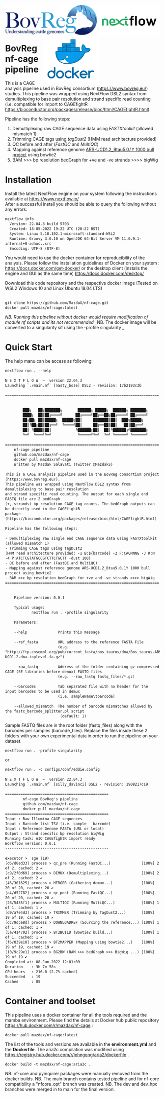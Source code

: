 <p float="right">
  <img align="left" width="300" ![BovReg Logo] src="/images/BV_logo.png">
  <img align="right" width="200" ![NextFlow Logo] src="/images/NF_logo.png">  <br><br><br><br><br>
  <img align="right" width="180" ![Docker Logo] src="/images/docker_logo.png">
</p>

# BovReg nf-cage pipeline 
This is a CAGE analysis pipeline used in BovReg consortium (https://www.bovreg.eu/) studies. This pipeline was wrapped using NextFlow DSL2 syntax from demultiplexing to base pair resolution and strand specific read counting <br> (i.e. compatible for import to CAGEfightR https://bioconductor.org/packages/release/bioc/html/CAGEfightR.html)

Pipeline has the following steps: 
1. Demultiplexing raw CAGE sequence data using _FASTXtoolkit_ (allowed mismatch 1)
2. Trimming CAGE tags using _tagDust2_ (HMM read architecture provided) 
3. QC before and after (_FastQC_ and _MultiQC_)
4. Mapping against reference genome [ARS-UCD1.2_Btau5.0.1Y 1000 bull project](https://sites.ualberta.ca/~stothard/1000_bull_genomes/) using bowtie2
5. BAM >>> bp resolution bedGraph for +ve and -ve strands >>>> bigWig


# Installation

Install the latest NextFlow engine on your system following the instructions available at https://www.nextflow.io/<br>
After a successful install you should be able to query the following without any errors: 

```
nextflow info
  Version: 22.04.3 build 5703
  Created: 18-05-2022 19:22 UTC (20:22 BST)
  System: Linux 5.10.102.1-microsoft-standard-WSL2
  Runtime: Groovy 3.0.10 on OpenJDK 64-Bit Server VM 11.0.9.1-internal+0-adhoc..src
  Encoding: UTF-8 (UTF-8)
```

You would need to use the docker container for reproducibility of the analysis. Please follow the installation guidelines of Docker on your system : https://docs.docker.com/get-docker/ or the desktop client (installs the engine and GUI as the same time) https://docs.docker.com/desktop/<br>

Download this code repository and the respective docker image (Tested on WSL2 Windows 10 and Linux Ubuntu 18.04 LTS) 

```

git clone https://github.com/MazdaX/nf-cage.git
docker pull mazdax/nf-cage:latest

```
_NB. Running this pipeline without docker would require modification of module nf scripts and its not recommended_
_NB. The docker image will be converted to a singularity sif using the -profile singularity _

# Quick Start

The help manu can be access as following: 

```
nextflow run . --help

N E X T F L O W  ~  version 22.04.3
Launching `./main.nf` [nasty_bose] DSL2 - revision: 17b2193c3b

======================================================================
         

        ███╗   ██╗███████╗       ██████╗ █████╗  ██████╗ ███████╗
        ████╗  ██║██╔════╝      ██╔════╝██╔══██╗██╔════╝ ██╔════╝
        ██╔██╗ ██║█████╗  █████╗██║     ███████║██║  ███╗█████╗  
        ██║╚██╗██║██╔══╝  ╚════╝██║     ██╔══██║██║   ██║██╔══╝  
        ██║ ╚████║██║           ╚██████╗██║  ██║╚██████╔╝███████╗
        ╚═╝  ╚═══╝╚═╝            ╚═════╝╚═╝  ╚═╝ ╚═════╝ ╚══════╝                                                         

======================================================================
    nf-cage pipeline
    github.com/mazdax/nf-cage
    docker pull mazdax/nf-cage
    Written by Mazdak Salavati (Twitter @MazdakS)

This is a CAGE analysis pipeline used in the BovReg consortium project (https://www.bovreg.eu/).
This pipeline was wrapped using NextFlow DSL2 syntax from demultiplexing to base pair resolution 
and strand specific read counting. The output for each single end FASTQ file are 2 bedGraph
(+,-strands) bp resolution CAGE tag counts. The bedGraph outputs can be directly used in the CAGEfightR
package (https://bioconductor.org/packages/release/bioc/html/CAGEfightR.html)

Pipeline has the following steps:

- Demultiplexing raw single end CAGE sequence data using FASTXtoolkit (allowed mismatch 1)
- Trimming CAGE tags using tagDust2 
(HMM read architecture provided: -1 B:${barcode} -2 F:CAGNNNG -3 R:N -4 P:ATCTCGTATGCCGTCTTCTGCTT -dust 100)
- QC before and after (FastQC and MultiQC)
- Mapping against reference genome ARS-UCD1.2_Btau5.0.1Y 1000 bull project using bowtie2
- BAM >>> bp resolution bedGraph for +ve and -ve strands >>>> bigWig
======================================================================
      

    Pipeline version: 0.0.1
    
    Typical usage:
            nextflow run . -profile singularity 
    
    Parameters:
    
    --help              Prints this message

    --ref_fasta         URL address to the reference FASTA File 
                        (e.g. "http://ftp.ensembl.org/pub/current_fasta/bos_taurus/dna/Bos_taurus.ARS-UCD1.2.dna.toplevel.fa.gz")

    --raw_fastq         Address of the folder containing gz-compressed CAGE (SE libraries before demux) FASTQ files
                        (e.g. --raw_fastq fastq_files/*.gz)

    --barcodes          Tab separated file with no header for the input barcodes to be used in demux 
                        (i.e. sampleName\tbarcode)
                        
    --allowed_mismatch  The number of barcode mismatches allowed by the fastx_barcode_splitter.pl script
                         (default: 1)
```


Sample FASTQ files are in the root folder (fastq_files) along with the barcodes per samples (barcode_files). Replace the files inside these 2 folders with your own experimental data in order to run the pipeline on your dataset. 

```
nextflow run . -profile singularity

```

or 

```
nextflow run . -c configs/conf/eddie.config

N E X T F L O W  ~  version 22.04.3
Launching `./main.nf` [silly_davinci] DSL2 - revision: 1908217c19

===============================================
        nf-cage BovReg's pipeline
        github.com/mazdax/nf-cage
        docker pull mazdax/nf-cage
===============================================
Input : Raw Illumina CAGE sequences
Input : Barcode list TSV (i.e. sample   barcode)
Input : Reference Genome FASTA (URL or local)
Output : Strand specific bp resolution bigWig 
Running task: AIO CAGEfightR import ready
Workflow version: 0.0.1
-----------------------------------------------

executor >  sge (19)
[d6/d0ed33] process > qc_pre (Running FastQC...)              [100%] 2 of 2, cached: 2 ✔
[c9/2f0d69] process > DEMUX (Demultiplexing...)               [100%] 2 of 2, cached: 2 ✔
[46/301625] process > MERGER (Gathering demux...)             [100%] 20 of 20, cached: 20 ✔
[a4/d52782] process > qc_post (Running FastQC...)             [100%] 20 of 20, cached: 20 ✔
[28/5435f1] process > MULTIQC (Running MultiQC...)            [100%] 1 of 1, cached: 1 ✔
[d9/a7e4d3] process > TRIMMER (Trimming by TagDust2...)       [100%] 19 of 19, cached: 19 ✔
[dc/9dce8d] process > DOWNLOADREF (Sourcing the reference...) [100%] 1 of 1, cached: 1 ✔
[5a/414702] process > BT2BUILD (Bowtie2 build...)             [100%] 1 of 1, cached: 1 ✔
[f6/839e10] process > BT2MAPPER (Mapping using bowtie2...)    [100%] 19 of 19, cached: 19 ✔
[10/9c29e1] process > BG2BW (BAM >>> bedGraph >>> BigWig ...) [100%] 19 of 19 ✔
Completed at: 08-Jun-2022 12:01:09
Duration    : 3h 7m 58s
CPU hours   : 216.0 (2.7% cached)
Succeeded   : 19
Cached      : 85

```


# Container and toolset
This pipeline uses a docker container for all the tools required and the mamba environment. Please find the details at Docker hub public repository https://hub.docker.com/r/mazdax/nf-cage :
```
docker pull mazdax/nf-cage:latest
```
The list of the tools and versions are available in the __environment.yml__ and the __Dockerfile__. 
The aria2c compilation was modified using https://registry.hub.docker.com/r/johngong/aria2/dockerfile .

```
docker build -t mazdax/nf-cage:aria2c .
```

NB. nf-core and pyinquirer packages were manually removed from the docker builds. 
NB. The main branch contains tested pipeline and for nf-core compatibility a "nfcore_opt" branch was created.
NB. The dev and dev_hpc branches were merged in to main for the final version. 



